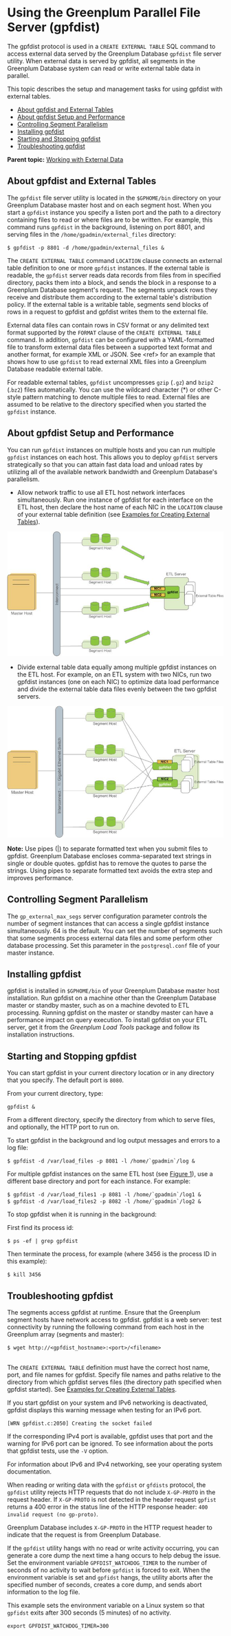 # Using the Greenplum Parallel File Server \(gpfdist\) 

The gpfdist protocol is used in a `CREATE EXTERNAL TABLE` SQL command to access external data served by the Greenplum Database `gpfdist` file server utility. When external data is served by gpfdist, all segments in the Greenplum Database system can read or write external table data in parallel.

This topic describes the setup and management tasks for using gpfdist with external tables.

-   [About gpfdist and External Tables](#topic_xkt_vjy_4bb)
-   [About gpfdist Setup and Performance](#topic14)
-   [Controlling Segment Parallelism](#topic15)
-   [Installing gpfdist](#topic16)
-   [Starting and Stopping gpfdist](#topic17)
-   [Troubleshooting gpfdist](#topic18)

**Parent topic:** [Working with External Data](../external/g-working-with-file-based-ext-tables.html)

## About gpfdist and External Tables 

The `gpfdist` file server utility is located in the `$GPHOME/bin` directory on your Greenplum Database master host and on each segment host. When you start a `gpfdist` instance you specify a listen port and the path to a directory containing files to read or where files are to be written. For example, this command runs `gpfdist` in the background, listening on port 8801, and serving files in the `/home/gpadmin/external_files` directory:

```
$ gpfdist -p 8801 -d /home/gpadmin/external_files &
```

The `CREATE EXTERNAL TABLE` command `LOCATION` clause connects an external table definition to one or more `gpfdist` instances. If the external table is readable, the `gpfdist` server reads data records from files from in specified directory, packs them into a block, and sends the block in a response to a Greenplum Database segment's request. The segments unpack rows they receive and distribute them according to the external table's distribution policy. If the external table is a writable table, segments send blocks of rows in a request to gpfdist and gpfdist writes them to the external file.

External data files can contain rows in CSV format or any delimited text format supported by the `FORMAT` clause of the `CREATE EXTERNAL TABLE` command. In addition, `gpfdist` can be configured with a YAML-formatted file to transform external data files between a supported text format and another format, for example XML or JSON. See <ref\> for an example that shows how to use `gpfdist` to read external XML files into a Greenplum Database readable external table.

For readable external tables, `gpfdist` uncompresses `gzip` \(`.gz`\) and `bzip2` \(.`bz2`\) files automatically. You can use the wildcard character \(\*\) or other C-style pattern matching to denote multiple files to read. External files are assumed to be relative to the directory specified when you started the `gpfdist` instance.

## About gpfdist Setup and Performance 

You can run `gpfdist` instances on multiple hosts and you can run multiple `gpfdist` instances on each host. This allows you to deploy `gpfdist` servers strategically so that you can attain fast data load and unload rates by utilizing all of the available network bandwidth and Greenplum Database's parallelism.

-   Allow network traffic to use all ETL host network interfaces simultaneously. Run one instance of gpfdist for each interface on the ETL host, then declare the host name of each NIC in the `LOCATION` clause of your external table definition \(see [Examples for Creating External Tables](g-creating-external-tables---examples.html)\).

![External Table Using Single gpfdist Instance with Multiple NICs](../graphics/ext_tables_multinic.jpg "External Table Using Single gpfdist Instance with Multiple NICs")

-   Divide external table data equally among multiple gpfdist instances on the ETL host. For example, on an ETL system with two NICs, run two gpfdist instances \(one on each NIC\) to optimize data load performance and divide the external table data files evenly between the two gpfdist servers.

![External Tables Using Multiple gpfdist Instances with Multiple NICs](../graphics/ext_tables.jpg "External Tables Using Multiple gpfdist Instances with Multiple NICs")

**Note:** Use pipes \(\|\) to separate formatted text when you submit files to gpfdist. Greenplum Database encloses comma-separated text strings in single or double quotes. gpfdist has to remove the quotes to parse the strings. Using pipes to separate formatted text avoids the extra step and improves performance.

## Controlling Segment Parallelism 

The `gp_external_max_segs` server configuration parameter controls the number of segment instances that can access a single gpfdist instance simultaneously. 64 is the default. You can set the number of segments such that some segments process external data files and some perform other database processing. Set this parameter in the `postgresql.conf` file of your master instance.

## Installing gpfdist 

gpfdist is installed in `$GPHOME/bin` of your Greenplum Database master host installation. Run gpfdist on a machine other than the Greenplum Database master or standby master, such as on a machine devoted to ETL processing. Running gpfdist on the master or standby master can have a performance impact on query execution. To install gpfdist on your ETL server, get it from the *Greenplum Load Tools* package and follow its installation instructions.

## Starting and Stopping gpfdist 

You can start gpfdist in your current directory location or in any directory that you specify. The default port is `8080`.

From your current directory, type:

```
gpfdist &
```

From a different directory, specify the directory from which to serve files, and optionally, the HTTP port to run on.

To start gpfdist in the background and log output messages and errors to a log file:

```
$ gpfdist -d /var/load_files -p 8081 -l /home/`gpadmin`/log &

```

For multiple gpfdist instances on the same ETL host \(see [Figure 1](#du165872)\), use a different base directory and port for each instance. For example:

```
$ gpfdist -d /var/load_files1 -p 8081 -l /home/`gpadmin`/log1 &
$ gpfdist -d /var/load_files2 -p 8082 -l /home/`gpadmin`/log2 &

```

To stop gpfdist when it is running in the background:

First find its process id:

```
$ ps -ef | grep gpfdist
```

Then terminate the process, for example \(where 3456 is the process ID in this example\):

```
$ kill 3456

```

## Troubleshooting gpfdist 

The segments access gpfdist at runtime. Ensure that the Greenplum segment hosts have network access to gpfdist. gpfdist is a web server: test connectivity by running the following command from each host in the Greenplum array \(segments and master\):

```
$ wget http://<gpfdist_hostname>:<port>/<filename>
         
```

The `CREATE EXTERNAL TABLE` definition must have the correct host name, port, and file names for gpfdist. Specify file names and paths relative to the directory from which gpfdist serves files \(the directory path specified when gpfdist started\). See [Examples for Creating External Tables](g-creating-external-tables---examples.html).

If you start gpfdist on your system and IPv6 networking is deactivated, gpfdist displays this warning message when testing for an IPv6 port.

```
[WRN gpfdist.c:2050] Creating the socket failed

```

If the corresponding IPv4 port is available, gpfdist uses that port and the warning for IPv6 port can be ignored. To see information about the ports that gpfdist tests, use the `-V` option.

For information about IPv6 and IPv4 networking, see your operating system documentation.

When reading or writing data with the `gpfdist` or `gfdists` protocol, the `gpfdist` utility rejects HTTP requests that do not include `X-GP-PROTO` in the request header. If `X-GP-PROTO` is not detected in the header request `gpfist` returns a 400 error in the status line of the HTTP response header: `400 invalid request (no gp-proto)`.

Greenplum Database includes `X-GP-PROTO` in the HTTP request header to indicate that the request is from Greenplum Database.

If the `gpfdist` utility hangs with no read or write activity occurring, you can generate a core dump the next time a hang occurs to help debug the issue. Set the environment variable `GPFDIST_WATCHDOG_TIMER` to the number of seconds of no activity to wait before `gpfdist` is forced to exit. When the environment variable is set and `gpfidst` hangs, the utility aborts after the specified number of seconds, creates a core dump, and sends abort information to the log file.

This example sets the environment variable on a Linux system so that `gpfidst` exits after 300 seconds \(5 minutes\) of no activity.

```
export GPFDIST_WATCHDOG_TIMER=300
```

